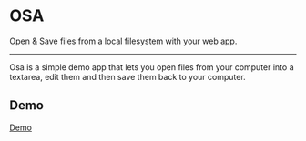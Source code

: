 # OSA

Open &amp; Save files from a local filesystem with your web app.

---

Osa is a simple demo app that lets you open files from your computer into a textarea, edit them and then save them back to your computer.

## Demo

[Demo](http://elementalapp.com/osa)